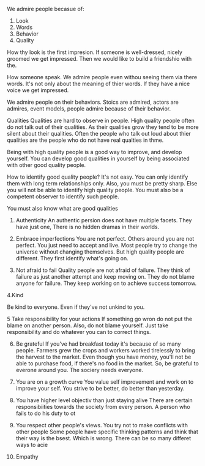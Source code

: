 

We admire people becasue of:
1. Look
2. Words
3. Behavior
4. Quality

How thy look is the first impresion. If someone is well-dressed, nicely groomed we get impressed. Then we would like to build a friendshio with the. 


How someone speak. 
We admire people even withou seeing them via there words. It's not only about the meaning of thier words. If they have a nice voice we get impressed. 

We admire people on their behaviors. Stoics are admired, actors are admires, event models, people admire because of their behavior.

Qualities
Qualities are hard to observe in people. High quality people often do not talk out of their qualities. As their qualities grow they tend to be more silent about their qualities. Often the people who talk out loud about thier qualities are the people who do not have real qualties in thme.

Being with high quality people is a good way to improve, and develop yourself. You can develop good qualities in yourself by being associated with other good quality people. 

How to identify good quality people?
It's not easy. You can only identify them with long term relationships only. Also, you must be pretty sharp. Else you will not be able to identify high quality people. You must also be a competent observer to identify such people.

You must also know what are good qualities

1. Authenticity
An authentic persion does not have multiple facets. They have just one, There is no hidden dramas in their worlds. 

2. Embrace imperfections
You are not perfect. Others around you are not perfect. You just need to accept and live. Most people try to change the universe without changing themselves. But high quality people are different. They first identify what's going on.

3. Not afraid to fail
Quality people are not afraid of failure. They think of failure as just another attempt and keep moving on. They do not blame anyone for failure. They keep working on to achieve success tomorrow.

4.Kind

Be kind to everyone. Even if they've not unkind to you.

5 Take responsibility for your actions
If something go wron do not put the blame on another person. Also, do not blame yourself. Just take responsibility and do whatever you can to correct things.

6. Be grateful
If you've had breakfast today it's because of so many people. Farmers grew the crops and workers worked tirelessly to bring the harvest to the market. Even though you have money, you'll not be able to purchase food, if there's no food in the market. So, be grateful to everone around you. The sociery needs everyone.

7. You are on a growth curve
You value self improvement and work on to improve your self. You strive to be better, do better than yesterday.

8. You have higher level objectiv than just staying alive
There are certain responsibiities towards the society from every person. A person who fails to do his duty to ot

9. You respect other people's views. You try not to make conflicts with other people
Some people have specific thinking patterns and think that their way is the bsest. Which is wrong. There can be so many differet ways to acie

10. Empathy
